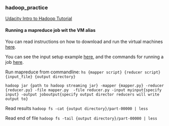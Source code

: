 ### hadoop_practice
[Udacity Intro to Hadoop Tutorial](https://www.udacity.com/course/intro-to-hadoop-and-mapreduce--ud617)


#### Running a mapreduce job wit the VM alias
You can read instructions on how to download and run the virtual machines [here](https://docs.google.com/document/d/1v0zGBZ6EHap-Smsr3x3sGGpDW-54m82kDpPKC2M6uiY/edit).

You can see the input setup example [here](https://classroom.udacity.com/courses/ud617/lessons/308873795/concepts/3095085570923), and the commands for running a job [here](https://classroom.udacity.com/courses/ud617/lessons/308873795/concepts/3093825950923).

Run mapreduce from commandline:
`hs {mapper script} {reducer script} {input_file} {output directory}`

```
hadoop jar {path to hadoop streaming jar} -mapper {mapper.py} -reducer {reducer.py} -file mapper.py  -file reducer.py -input myinput{specify input} -output joboutput{specify output director reducers will write output to}
```

Read results
`hadoop fs -cat {output directory}/part-00000 | less`

Read end of file
`hadoop fs -tail {output directory}/part-00000 | less`

